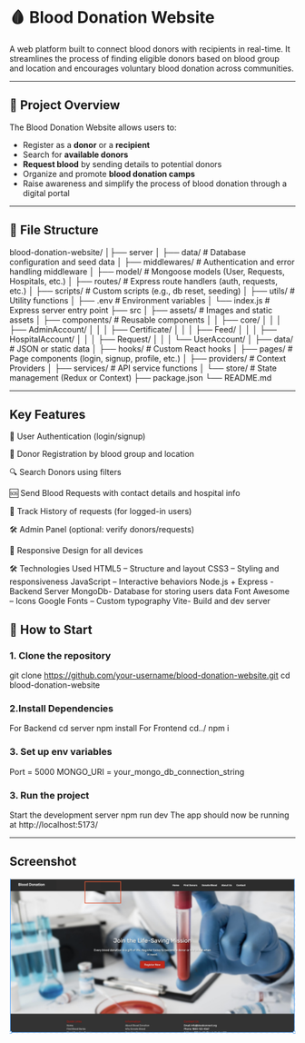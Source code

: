 # 🩸 Blood Donation Website

A web platform built to connect blood donors with recipients in real-time. It streamlines the process of finding eligible donors based on blood group and location and encourages voluntary blood donation across communities.

---

## 📌 Project Overview

The Blood Donation Website allows users to:
- Register as a **donor** or a **recipient**
- Search for **available donors**
- **Request blood** by sending details to potential donors
- Organize and promote **blood donation camps**
- Raise awareness and simplify the process of blood donation through a digital portal

---

## 📁 File Structure

blood-donation-website/
│├── server
│ ├── data/ # Database configuration and seed data
│ ├── middlewares/ # Authentication and error handling middleware
│ ├── model/ # Mongoose models (User, Requests, Hospitals, etc.)
│ ├── routes/ # Express route handlers (auth, requests, etc.)
│ ├── scripts/ # Custom scripts (e.g., db reset, seeding)
│ ├── utils/ # Utility functions
│ ├── .env # Environment variables
│ └── index.js # Express server entry point
├── src
│ ├── assets/ # Images and static assets
│ ├── components/ # Reusable components
│ │ ├── core/
│ │ │ ├── AdminAccount/
│ │ │ ├── Certificate/
│ │ │ ├── Feed/
│ │ │ ├── HospitalAccount/
│ │ │ ├── Request/
│ │ │ └── UserAccount/
│ ├── data/ # JSON or static data
│ ├── hooks/ # Custom React hooks
│ ├── pages/ # Page components (login, signup, profile, etc.)
│ ├── providers/ # Context Providers
│ ├── services/ # API service functions
│ └── store/ # State management (Redux or Context)
├── package.json
└── README.md

---



## Key Features
🧾 User Authentication (login/signup)

💉 Donor Registration by blood group and location

🔍 Search Donors using filters

🆘 Send Blood Requests with contact details and hospital info

📜 Track History of requests (for logged-in users)

🛠️ Admin Panel (optional: verify donors/requests)

📱 Responsive Design for all devices

🛠️ Technologies Used
HTML5 – Structure and layout
CSS3 – Styling and responsiveness
JavaScript – Interactive behaviors
Node.js + Express - Backend Server
MongoDb- Database for storing users data
Font Awesome – Icons
Google Fonts – Custom typography
Vite- Build and dev server


## 🚀 How to Start

### 1. Clone the repository
git clone https://github.com/your-username/blood-donation-website.git
cd blood-donation-website

### 2.Install Dependencies
For Backend
cd server
npm install
For Frontend
cd../
npm i
### 3. Set up env variables
Port = 5000
MONGO_URI = your_mongo_db_connection_string

### 3. Run the project
Start the development server
npm run dev
The app should now be running at http://localhost:5173/

--- 
## Screenshot
![Screenshot](./src/assets/Screenshot.png)
